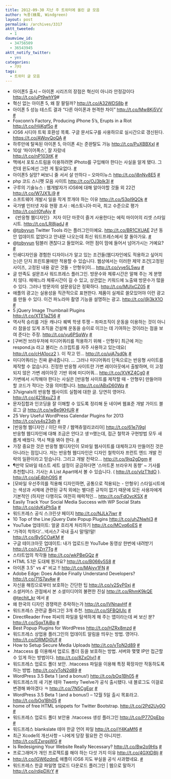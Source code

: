 ```yaml
---
title: 2012-09-30 지난 주 트위터에 올린 글 모음
author: 녹풍(綠風, Windgreen)
layout: post
permalink: /archives/3317
aktt_tweeted:
  - 1
daumview_id:
  - 34756509
  - 36543945
aktt_notify_twitter:
  - yes
categories:
  - 기타
tags:
  - 트위터 글 모음
---
```

<ul class="aktt_tweet_digest">
  <li>
    아이폰5 출시 &#8211; 아이폰 시리즈의 장점은 혁신이 아니라 안정감이다 <a href="http://t.co/uPt9whY9" rel="nofollow">http://t.co/uPt9whY9</a>#
  </li>
  <li>
    혁신 없는 아이폰 5, 왜 잘 팔릴까? <a href="http://t.co/A32WDS8b" rel="nofollow">http://t.co/A32WDS8b</a> <a class="aktt_tweet_time" href="http://twitter.com/mytory/statuses/250145351879761920">#</a>
  </li>
  <li>
    아이폰 5 성능 테스트 결과 “다른 아이폰과 현격한 차이” <a href="http://t.co/Mw8Kj5VV" rel="nofollow">http://t.co/Mw8Kj5VV</a> <a class="aktt_tweet_time" href="http://twitter.com/mytory/statuses/250176684668645376">#</a>
  </li>
  <li>
    Foxconn&#8217;s Factory, Producing iPhone 5&#8217;s, Erupts in a Riot <a href="http://t.co/HijKgf5o" rel="nofollow">http://t.co/HijKgf5o</a> <a class="aktt_tweet_time" href="http://twitter.com/mytory/statuses/250305085832310785">#</a>
  </li>
  <li>
    iOS6 시디아 트윅 호환성 목록. 구글 문서도구를 사용하므로 실시간으로 갱신된다. <a href="https://t.co/AWovQoQA" rel="nofollow">https://t.co/AWovQoQA</a> <a class="aktt_tweet_time" href="http://twitter.com/mytory/statuses/250449668448862208">#</a>
  </li>
  <li>
    하루만에 탈옥된 아이폰 5, 아이폰 4는 준완탈도 가능 <a href="http://t.co/PuXBBXxI" rel="nofollow">http://t.co/PuXBBXxI</a> <a class="aktt_tweet_time" href="http://twitter.com/mytory/statuses/250450272495738880">#</a>
  </li>
  <li>
    10살 ‘파이어폭스’, 잘 자랐네<br /> <a href="http://t.co/nP103itK" rel="nofollow">http://t.co/nP103itK</a> <a class="aktt_tweet_time" href="http://twitter.com/mytory/statuses/250455389135589377">#</a>
  </li>
  <li>
    맥에서 포토스트림을 이용하려면 iPhoto를 구입해야 한다는 사실을 알게 됐다. 그런데 윈도에선 그런 게 필요없다. <a class="aktt_tweet_time" href="http://twitter.com/mytory/statuses/250608907150557184">#</a>
  </li>
  <li>
    아이폰5 실망? 써보니 줄 서서 살 만하다 &#8211; 오마이뉴스 <a href="http://t.co/j8nNv8E5" rel="nofollow">http://t.co/j8nNv8E5</a> <a class="aktt_tweet_time" href="http://twitter.com/mytory/statuses/250609536333934594">#</a>
  </li>
  <li>
    php 코드 스니펫 모음 사이트 <a href="http://t.co/OJ3bIk3I" rel="nofollow">http://t.co/OJ3bIk3I</a> <a class="aktt_tweet_time" href="http://twitter.com/mytory/statuses/250632735792697345">#</a>
  </li>
  <li>
    구루의 기술뉴스 : 웹개발자가 iOS6에 대해 알아야할 것들 외 22건 <a href="http://t.co/W7JX1Lj9" rel="nofollow">http://t.co/W7JX1Lj9</a> <a class="aktt_tweet_time" href="http://twitter.com/mytory/statuses/250640291013472256">#</a>
  </li>
  <li>
    소프트웨어 개발시 일을 작게 쪼개야 하는 이유 <a href="http://t.co/53pI9QOk" rel="nofollow">http://t.co/53pI9QOk</a> <a class="aktt_tweet_time" href="http://twitter.com/mytory/statuses/250641507160301568">#</a>
  </li>
  <li>
    국가별 인터넷 자유 현황 조사 : 에스토니아·미국, 최고 수준으로 평가 <a href="http://t.co/rI0fvAjy" rel="nofollow">http://t.co/rI0fvAjy</a> <a class="aktt_tweet_time" href="http://twitter.com/mytory/statuses/250652418470195200">#</a>
  </li>
  <li>
    《반응형 웹디자인》 저자 이단 마콧이 즐겨 사용한다는 에릭 마이어의 리셋 스타일시트. <a href="http://t.co/LRI8jadJ" rel="nofollow">http://t.co/LRI8jadJ</a> <a class="aktt_tweet_time" href="http://twitter.com/mytory/statuses/250743255543726080">#</a>
  </li>
  <li>
    @<a class="aktt_username" href="http://twitter.com/tobyyun">tobyyun</a> Twitter Tools 라는 플러그인이예요. <a href="http://t.co/BR1CXUAE" rel="nofollow">http://t.co/BR1CXUAE</a> 2년 동안 업데이트 없었다고 안내문 나오는데 최신 워드프레스에서 잘 돌아가요. <a class="aktt_tweet_time" href="http://twitter.com/mytory/statuses/250778784133939200">#</a>
  </li>
  <li>
    @<a class="aktt_username" href="http://twitter.com/tobyyun">tobyyun</a> 텀블러 괜찮다고 들었어요. 어떤 점이 맘에 들어서 넘어가시는 거예요? <a class="aktt_tweet_time" href="http://twitter.com/mytory/statuses/250780492868239360">#</a>
  </li>
  <li>
    인쇄디자인을 경험한 디자이너가 알고 있는 조건들(웹디자인에도 적용하고 싶어지는)은 단지 프린트물에만 적용할 수 있습니다. 웹상에서는 이러한 제약 조건[고정된 사이즈, 고정된 내용 같은 것들 - 안형우]이&#8230; <a href="http://t.co/vye5L5wu" rel="nofollow">http://t.co/vye5L5wu</a> <a class="aktt_tweet_time" href="http://twitter.com/mytory/statuses/250856579702857728">#</a>
  </li>
  <li>
    글 만족도 설문조사 워드프레스 플러그인. 방문수와 체류시간은 말해 주는 게 분명치 않다. 헤매느라 체류시간이 길 수 있고, 상관없는 키워드에 노출돼 방문수가 많을 수 있다. 그러나 방문자의 설문응답은 정확하다. <a href="http://t.co/MUIxCZ05" rel="nofollow">http://t.co/MUIxCZ05</a> <a class="aktt_tweet_time" href="http://twitter.com/mytory/statuses/250883800060530690">#</a>
  </li>
  <li>
    애플의 광고는 실용성을 직관적으로 표현한다. 제품이 실제로 쓸모있어야 이런 광고를 만들 수 있다. 이건 파노라마 촬영 기능을 설명하는 광고. <a href="http://t.co/j9j3kX1O" rel="nofollow">http://t.co/j9j3kX1O</a> <a class="aktt_tweet_time" href="http://twitter.com/mytory/statuses/250913952396091392">#</a>
  </li>
  <li>
    5 jQuery Image Thumbnail Plugins<br /> <a href="http://t.co/XTE1aZ56" rel="nofollow">http://t.co/XTE1aZ56</a> <a class="aktt_tweet_time" href="http://twitter.com/mytory/statuses/250916688709685248">#</a>
  </li>
  <li>
    역사적 승리를 거둔 캐나다 퀘벡 학생 투쟁 &#8211; 좌파조직이 운동을 이용하는 것이 아니라 참을성 있게 조직을 건설해 운동을 승이로 이끄는 데 기여하는 것이라는 점을 보여 준다는 주장. <a href="http://t.co/yu6PSqWy" rel="nofollow">http://t.co/yu6PSqWy</a> <a class="aktt_tweet_time" href="http://twitter.com/mytory/statuses/250919957943177216">#</a>
  </li>
  <li>
    [구버전 브라우저에 미디어쿼리를 적용하기 위해 - 안형우] 최근에 저는 respond.js 라고 불리는 스크립트를 자주 사용하고 있는데요( <a href="http://t.co/cHA1ocz2" rel="nofollow">http://t.co/cHA1ocz2</a> ). 이 작고 민&#8230; <a href="http://t.co/ujA7sd0k" rel="nofollow">http://t.co/ujA7sd0k</a> <a class="aktt_tweet_time" href="http://twitter.com/mytory/statuses/250976936095010817">#</a>
  </li>
  <li>
    미디어쿼리는 진짜 끝내줍니다. … 그러나 미디어쿼리 단독으로는 반응형 사이트를 제작할 수 없습니다. 진정한 반응형 사이트란 가변 레이아웃에서 출발하며, 이 고정되지 않은 가변 레이아웃 기반 위에 미디어쿼&#8230; <a href="http://t.co/XVKZ4Cg0" rel="nofollow">http://t.co/XVKZ4Cg0</a> <a class="aktt_tweet_time" href="http://twitter.com/mytory/statuses/250977950403543040">#</a>
  </li>
  <li>
    가변에서 시작해야 한다는 사실은 [반응형 사이트를 제작할 때 - 안형우] 만들어야 할 코드가 적다는 것을 의미합니다. <a href="http://t.co/ABxD60Wq" rel="nofollow">http://t.co/ABxD60Wq</a> <a class="aktt_tweet_time" href="http://twitter.com/mytory/statuses/250978391405244418">#</a>
  </li>
  <li>
    37signals의 반응형 웹사이트 실험에 대한 글. 당연히 영어다. <a href="http://t.co/4218xuZ3" rel="nofollow">http://t.co/4218xuZ3</a> <a class="aktt_tweet_time" href="http://twitter.com/mytory/statuses/250978934886383617">#</a>
  </li>
  <li>
    문자집합과 인코딩을 잘 이해할 수 있도록 정리해 둔 네이버 웹표준 개발 가이드 블로그 글 <a href="http://t.co/wBe9KHUR" rel="nofollow">http://t.co/wBe9KHUR</a> <a class="aktt_tweet_time" href="http://twitter.com/mytory/statuses/250987538418905090">#</a>
  </li>
  <li>
    25 Very Useful WordPress Calendar Plugins for 2013 <a href="http://t.co/ys4s23dh" rel="nofollow">http://t.co/ys4s23dh</a> <a class="aktt_tweet_time" href="http://twitter.com/mytory/statuses/250989563621814273">#</a>
  </li>
  <li>
    [반응형 웹디자인 / 이단 마콧 / 웹액츄얼리코리아] <a href="http://t.co/61e7j9gI" rel="nofollow">http://t.co/61e7j9gI</a><br /> 반응형 웹디자인에 대해 조금은 안다고 생ㄲ했는데, 접근 철학과 구현방법 모두 새롭게 배웠다. 역시 책을 봐야 한다. <a class="aktt_tweet_time" href="http://twitter.com/mytory/statuses/251105803036155905">#</a>
  </li>
  <li>
    가장 중요한 것은 반응형 웹디자인이 모바일 웹사이트를 대체하고자 만들어진 것은 아니라는 점입니다. 저는 반응형 웹디자인은 디자인 철학이자 프런트 엔드 개발 전략의 일환이라고 믿습니다. 그리고 개발 전략으&#8230; <a href="http://t.co/9jq2gDgm" rel="nofollow">http://t.co/9jq2gDgm</a> <a class="aktt_tweet_time" href="http://twitter.com/mytory/statuses/251126187580092417">#</a>
  </li>
  <li>
    ¶만약 모바일 테스트 세트 설정이 궁금하다면 ‘스마트폰 브라우저 동향’ ~ 기사를 추천합니다. 기사는 A List Apart에서 볼 수 있습니다. ( <a href="http://t.co/yIzT1tdO" rel="nofollow">http://t.co/yIzT1tdO</a> ). <a href="http://t.co/aE4bhO9S" rel="nofollow">http://t.co/aE4bhO9S</a> <a class="aktt_tweet_time" href="http://twitter.com/mytory/statuses/251129099504979968">#</a>
  </li>
  <li>
    [모바일 우선주의를 적용해 디자인하면, 공통으로 적용되는 - 안형우] 스타일시트에는 색상과 서체에 관련된 규칙 외에는 별다른 규칙이 없기 때문에 모든 사용자에게 기본적인 (하지만 다행히도 여전히 매력적인&#8230; <a href="http://t.co/FdOvcKSX" rel="nofollow">http://t.co/FdOvcKSX</a> <a class="aktt_tweet_time" href="http://twitter.com/mytory/statuses/251130743047208960">#</a>
  </li>
  <li>
    Easily Track Your Social Media Success with WP Social Stats <a href="http://t.co/dvKsPhSa" rel="nofollow">http://t.co/dvKsPhSa</a> <a class="aktt_tweet_time" href="http://twitter.com/mytory/statuses/251135224388415488">#</a>
  </li>
  <li>
    워드프레스 공식 스크린샷 페이지 <a href="http://t.co/NJLk7iwr" rel="nofollow">http://t.co/NJLk7iwr</a> <a class="aktt_tweet_time" href="http://twitter.com/mytory/statuses/251141246272294912">#</a>
  </li>
  <li>
    10 Top of the Line jQuery Date Popup Plugins <a href="http://t.co/uhZNwhI3" rel="nofollow">http://t.co/uhZNwhI3</a> <a class="aktt_tweet_time" href="http://twitter.com/mytory/statuses/251150007753912320">#</a>
  </li>
  <li>
    YouTube 업데이트: 얼굴 흐리게 처리하기 <a href="http://t.co/MCvq6oES" rel="nofollow">http://t.co/MCvq6oES</a> <a class="aktt_tweet_time" href="http://twitter.com/mytory/statuses/251181395882434560">#</a>
  </li>
  <li>
    ‘가격이 착하다’…넥서스7 국내 출시 말!말!말!<br /> <a href="http://t.co/BySCOaKM" rel="nofollow">http://t.co/BySCOaKM</a> <a class="aktt_tweet_time" href="http://twitter.com/mytory/statuses/251182096545107970">#</a>
  </li>
  <li>
    구글 테이크아웃 업데이트: 내가 업로드한 YouTube 동영상 한번에 내려받기 <a href="http://t.co/rJZrr7Tg" rel="nofollow">http://t.co/rJZrr7Tg</a> <a class="aktt_tweet_time" href="http://twitter.com/mytory/statuses/251235132332195840">#</a>
  </li>
  <li>
    스타트업의 착각들 <a href="http://t.co/wkPBeGQz" rel="nofollow">http://t.co/wkPBeGQz</a> <a class="aktt_tweet_time" href="http://twitter.com/mytory/statuses/251237684830408705">#</a>
  </li>
  <li>
    HTML 5.1은 도대체 뭔가요? <a href="http://t.co/B066v5S8" rel="nofollow">http://t.co/B066v5S8</a> <a class="aktt_tweet_time" href="http://twitter.com/mytory/statuses/251238490770137088">#</a>
  </li>
  <li>
    아이폰 3.5&#8243; vs 4&#8243; 비교 !! <a href="http://t.co/MAiyv1FN" rel="nofollow">http://t.co/MAiyv1FN</a> <a class="aktt_tweet_time" href="http://twitter.com/mytory/statuses/251303031415644160">#</a>
  </li>
  <li>
    Adobe Edge: Does Adobe Finally Understand Developers? <a href="http://t.co/71S7avAw" rel="nofollow">http://t.co/71S7avAw</a> <a class="aktt_tweet_time" href="http://twitter.com/mytory/statuses/251353531418820609">#</a>
  </li>
  <li>
    자신을 해킹으로부터 보호하는 간단한 팁 <a href="http://t.co/v2SyP0xj" rel="nofollow">http://t.co/v2SyP0xj</a> <a class="aktt_tweet_time" href="http://twitter.com/mytory/statuses/251364324763922432">#</a>
  </li>
  <li>
    소셜커머스 관점에서 본 소셜미디어의 불편한 진실 <a href="http://t.co/RhmK9kQE" rel="nofollow">http://t.co/RhmK9kQE</a> @<a class="aktt_username" href="http://twitter.com/techit_kr">techit_kr</a> 에서 <a class="aktt_tweet_time" href="http://twitter.com/mytory/statuses/251366932488519680">#</a>
  </li>
  <li>
    왜 한국의 디자인 경쟁력은 추락하는가 <a href="http://t.co/IVNnavHf" rel="nofollow">http://t.co/IVNnavHf</a> <a class="aktt_tweet_time" href="http://twitter.com/mytory/statuses/251459700447662081">#</a>
  </li>
  <li>
    워드프레스 관련글 플러그인 3개 추천. <a href="http://t.co/SFBQlUlc" rel="nofollow">http://t.co/SFBQlUlc</a> <a class="aktt_tweet_time" href="http://twitter.com/mytory/statuses/251844059495272450">#</a>
  </li>
  <li>
    DirectReader Free 피씨의 파일을 탐색하게 해 주는 앱이라는데 써 보신 분? <a href="http://t.co/SgxTAiBp" rel="nofollow">http://t.co/SgxTAiBp</a> <a class="aktt_tweet_time" href="http://twitter.com/mytory/statuses/251847846628818944">#</a>
  </li>
  <li>
    Best Popup Plugins for WordPress <a href="http://t.co/HZRx8mzd" rel="nofollow">http://t.co/HZRx8mzd</a> <a class="aktt_tweet_time" href="http://twitter.com/mytory/statuses/251852340645224448">#</a>
  </li>
  <li>
    워드프레스 상업용 플러그인의 업데이트 알림을 띄우는 방법. 영어다. <a href="http://t.co/DRMDj0Uf" rel="nofollow">http://t.co/DRMDj0Uf</a> <a class="aktt_tweet_time" href="http://twitter.com/mytory/statuses/251853160455499777">#</a>
  </li>
  <li>
    How to Setup Secure Media Uploads <a href="http://t.co/vToN2d89" rel="nofollow">http://t.co/vToN2d89</a> <a class="aktt_tweet_time" href="http://twitter.com/mytory/statuses/251855006293164032">#</a>
  </li>
  <li>
    .htaccess 를 이용해서 업로드 폴더 등을 보호하는 방법. 서버와 몇몇 IP만 접근할 수 있게 하는 방법이다. <a href="http://t.co/8ZxOlvj1" rel="nofollow">http://t.co/8ZxOlvj1</a> <a class="aktt_tweet_time" href="http://twitter.com/mytory/statuses/251905671161839617">#</a>
  </li>
  <li>
    워드프레스 업로드 폴더 보안. .htaccess 파일을 이용해 특정 확장자만 작동하도록 하는 방법. <a href="http://t.co/vToN2d89" rel="nofollow">http://t.co/vToN2d89</a> <a class="aktt_tweet_time" href="http://twitter.com/mytory/statuses/251907639661965312">#</a>
  </li>
  <li>
    WordPress 3.5 Beta 1 (and a bonus!) <a href="http://t.co/bOq1Bh05" rel="nofollow">http://t.co/bOq1Bh05</a> <a class="aktt_tweet_time" href="http://twitter.com/mytory/statuses/251964557583589376">#</a>
  </li>
  <li>
    워드프레스의 새 기본 테마 Twenty Twelve가 공식 출시됐다. 내 블로그도 이걸로 변경해 봐야겠다 ㅋ <a href="http://t.co/7N5CgEqr" rel="nofollow">http://t.co/7N5CgEqr</a> <a class="aktt_tweet_time" href="http://twitter.com/mytory/statuses/251966871199424512">#</a>
  </li>
  <li>
    WordPress 3.5 Beta 1 (and a bonus!) &#8211; 12월 5일 출시 목표라고. <a href="http://t.co/bOq1Bh05" rel="nofollow">http://t.co/bOq1Bh05</a> <a class="aktt_tweet_time" href="http://twitter.com/mytory/statuses/251967278906761217">#</a>
  </li>
  <li>
    home of free HTML snippets for Twitter Bootstrap. <a href="http://t.co/2Pd2Uy0O" rel="nofollow">http://t.co/2Pd2Uy0O</a> <a class="aktt_tweet_time" href="http://twitter.com/mytory/statuses/252080949142097921">#</a>
  </li>
  <li>
    워드프레스 업로드 폴더 보안용 .htaccess 생성 플러그인 <a href="http://t.co/P77OpEbo" rel="nofollow">http://t.co/P77OpEbo</a> <a class="aktt_tweet_time" href="http://twitter.com/mytory/statuses/252101517102956545">#</a>
  </li>
  <li>
    워드프레스 blankslate 테마 한글 언어 파일 <a href="http://t.co/jY4KaMf6" rel="nofollow">http://t.co/jY4KaMf6</a> <a class="aktt_tweet_time" href="http://twitter.com/mytory/statuses/252101595892965376">#</a>
  </li>
  <li>
    최근 Xcode의 개선사항 &#8211; 나에게 당장 필요한 건 아니지만. <a href="http://t.co/EZxrgsWG" rel="nofollow">http://t.co/EZxrgsWG</a> <a class="aktt_tweet_time" href="http://twitter.com/mytory/statuses/252327833601462273">#</a>
  </li>
  <li>
    Is Redesigning Your Website Really Necessary? <a href="http://t.co/Bw2o9Hls" rel="nofollow">http://t.co/Bw2o9Hls</a> <a class="aktt_tweet_time" href="http://twitter.com/mytory/statuses/252328477561327617">#</a>
  </li>
  <li>
    프로그래머가 개인 프로젝트를 해야 하는 다섯 가지 이유 <a href="http://t.co/4GXtD8Ij" rel="nofollow">http://t.co/4GXtD8Ij</a> <a class="aktt_tweet_time" href="http://twitter.com/mytory/statuses/252369800850989056">#</a>
  </li>
  <li>
    <a href="http://t.co/lGW6zdmE" rel="nofollow">http://t.co/lGW6zdmE</a> 애플이 iOS6 지도 부실을 공식 사과했네요. <a class="aktt_tweet_time" href="http://twitter.com/mytory/statuses/252376181557563392">#</a>
  </li>
  <li>
    워드프레스 한글 파일명 업로드 다운로드 플러그인 | 웹으로 말하기 <a href="http://t.co/rdjpDXrY" rel="nofollow">http://t.co/rdjpDXrY</a> <a class="aktt_tweet_time" href="http://twitter.com/mytory/statuses/252419190869352449">#</a>
  </li>
</ul>